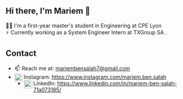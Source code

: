 ## Hi there, I'm Mariem 👋

👩‍🎓 I'm a first-year master's student in Engineering at CPE Lyon <br>
⚡ Currently working as a System Engineer Intern at TXGroup SA .

## Contact

* 📫 Reach me at: mariembensalah7@gmail.com
* <img align="left" alt="Instagram" width="22px" src="https://cdn.jsdelivr.net/npm/simple-icons@v3/icons/instagram.svg" />Instagram: https://www.instagram.com/mariem.ben.salah
* <img align="left" alt="LinkedIn" width="22px" src="https://cdn.jsdelivr.net/npm/simple-icons@v3/icons/linkedin.svg" />LinkedIn: https://www.linkedin.com/in/mariem-ben-salah-71a073185/
